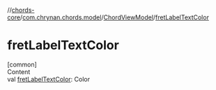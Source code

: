 //[chords-core](../../../index.md)/[com.chrynan.chords.model](../index.md)/[ChordViewModel](index.md)/[fretLabelTextColor](fret-label-text-color.md)



# fretLabelTextColor  
[common]  
Content  
val [fretLabelTextColor](fret-label-text-color.md): Color  



